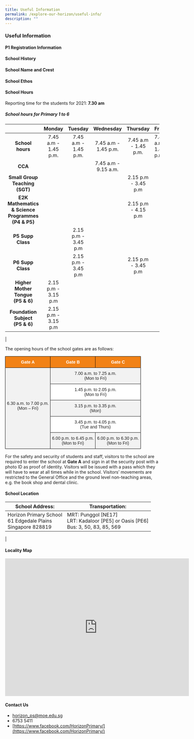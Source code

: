 ```yaml
---
title: Useful Information
permalink: /explore-our-horizon/useful-info/
description: ""
---
```

### **Useful Information**
#### **P1 Registration Information**


#### **School History**


#### **School Name and Crest**


#### **School Ethos**


#### **School Hours**
Reporting time for the students for 2021: **7.30 am**

##### **School hours for Primary 1 to 6**

|  | Monday | Tuesday  | Wednesday | Thursday | Friday |
|:---:|:---:|:---:|:---:|:---:|---|
| **School hours** | 7.45 a.m - 1.45 p.m. | 7.45 a.m - 1.45 p.m. | 7.45 a.m - 1.45 p.m. | 7.45 a.m - 1.45 p.m. | 7.45 a.m - 1.45 p.m. |
| **CCA** |  |   | 7.45 a.m - 9.15 a.m. |  |  |
| **Small Group Teaching (SGT)** |   |  |   | 2.15 p.m - 3.45 p.m |   |
| **E2K Mathematics & Science Programmes<br>(P4 & P5)** |   |   |   |  2.15 p.m - 4.15 p.m |   |
| **P5 Supp Class** |   |  2.15 p.m - 3.45 p.m |   |  |   |
| **P6 Supp Class** |   | 2.15 p.m - 3.45 p.m |   |  2.15 p.m - 3.45 p.m |   |
| **Higher Mother Tongue<br>(P5 & 6)** | 2.15 p.m - 3.15 p.m  |   |   |   |   |
| **Foundation Subject<br>(P5 & 6)** | 2.15 p.m - 3.15 p.m  |   |  |   |   |
|

The opening hours of the school gates are as follows:

<style type="text/css">
.tg  {border-collapse:collapse;border-spacing:0;}
.tg td{border-color:black;border-style:solid;border-width:1px;font-family:Arial, sans-serif;font-size:14px;
  overflow:hidden;padding:10px 5px;word-break:normal;}
.tg th{border-color:black;border-style:solid;border-width:1px;font-family:Arial, sans-serif;font-size:14px;
  font-weight:normal;overflow:hidden;padding:10px 5px;word-break:normal;}
.tg .tg-vxoo{background-color:#F28216;color:#FFF;font-weight:bold;text-align:center;vertical-align:middle}
.tg .tg-swdg{background-color:#F2F2F2;color:#222;text-align:center;vertical-align:middle}
.tg .tg-a3j2{background-color:#FFF;color:#222;text-align:center;vertical-align:middle}
</style>
<table class="tg">
<thead>
  <tr>
    <th class="tg-vxoo"><span style="color:#FFF;background-color:#F28216">Gate A</span></th>
    <th class="tg-vxoo"><span style="color:#FFF;background-color:#F28216">Gate B</span></th>
    <th class="tg-vxoo"><span style="color:#FFF;background-color:#F28216">Gate C</span></th>
  </tr>
</thead>
<tbody>
  <tr>
    <td class="tg-swdg" rowspan="5"><span style="color:#222;background-color:#F2F2F2">6.30 a.m. to 7.00 p.m.</span><br><span style="color:#222;background-color:#F2F2F2">(Mon – Fri)</span><br><br><span style="color:#222;background-color:#F2F2F2">       </span></td>
    <td class="tg-swdg" colspan="2"><span style="color:#222;background-color:#F2F2F2">7.00 a.m. to 7.25 a.m.</span><br><span style="color:#222;background-color:#F2F2F2">(Mon to Fri)</span><br></td>
  </tr>
  <tr>
    <td class="tg-a3j2" colspan="2"><span style="color:#222;background-color:#FFF">1.45 p.m. to 2.05 p.m.</span><br><span style="color:#222;background-color:#FFF">(Mon to Fri)</span><br></td>
  </tr>
  <tr>
    <td class="tg-swdg" colspan="2"><span style="color:#222;background-color:#F2F2F2">3.15 p.m. to 3.35 p.m. </span><br><span style="color:#222;background-color:#F2F2F2">(Mon)</span><br></td>
  </tr>
  <tr>
    <td class="tg-a3j2" colspan="2"><span style="color:#222;background-color:#FFF">3.45 p.m. to 4.05 p.m.</span><br><span style="color:#222;background-color:#FFF">(Tue and Thurs)  </span><br></td>
  </tr>
  <tr>
    <td class="tg-swdg"><span style="color:#222;background-color:#F2F2F2">6.00 p.m. to 6.45 p.m.</span><br><span style="color:#222;background-color:#F2F2F2">(Mon to Fri) </span></td>
    <td class="tg-swdg"><span style="color:#222;background-color:#F2F2F2">6.00 p.m. to 6.30 p.m. </span><br><span style="color:#222;background-color:#F2F2F2">(Mon to Fri)</span><br></td>
  </tr>
</tbody>
</table>

For the safety and security of students and staff, visitors to the school are required to enter the school at **Gate A** and sign in at the security post with a photo ID as proof of identity. Visitors will be issued with a pass which they will have to wear at all times while in the school. Visitors’ movements are restricted to the General Office and the ground level non-teaching areas, e.g. the book shop and dental clinic.

#### **School Location**

| School Address: | Transportation: |
|---|---|
| Horizon Primary School<br>61 Edgedale Plains<br>Singapore 828819 | MRT: Punggol [NE17]<br>LRT: Kadaloor [PE5] or Oasis [PE6]<br>Bus: 3, 50, 83, 85, 569 |
|

#### **Locality Map**

<iframe loading="lazy" allowfullscreen="" style="border:0;" height="450" width="600" src="https://www.google.com/maps/embed?pb=!1m18!1m12!1m3!1d3988.6276292804732!2d103.91094151475416!3d1.399817498979097!2m3!1f0!2f0!3f0!3m2!1i1024!2i768!4f13.1!3m3!1m2!1s0x31da16003fe3eb83%3A0xd7dfdd03955fe8bd!2sHorizon%20Primary%20School!5e0!3m2!1sen!2ssg!4v1671812896861!5m2!1sen!2ssg"></iframe>

#### **Contact Us**
*   [horizon\_ps@moe.edu.sg](mailto:horizon_ps@moe.edu.sg)
*   6753 5411
*   [https://www.facebook.com/HorizonPrimary/](https://www.facebook.com/HorizonPrimary/)